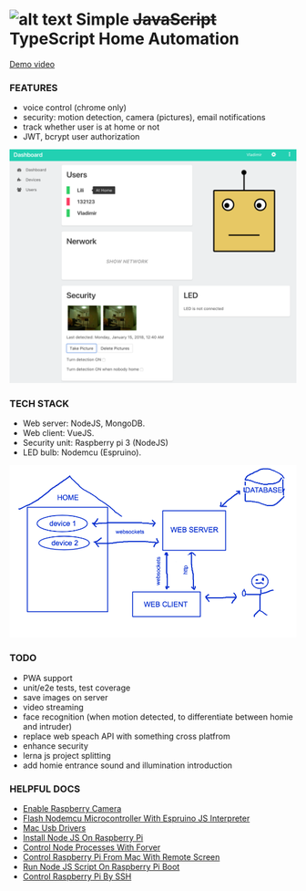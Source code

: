 # ![alt text](/client/public/favicon.ico "logo") Simple ~~JavaScript~~ TypeScript Home Automation 

[Demo video](https://youtu.be/lrV0SyhGV-c)

### FEATURES
- voice control (chrome only)
- security: motion detection, camera (pictures), email notifications
- track whether user is at home or not
- JWT, bcrypt user authorization

![alt text](/docs/images/ui.png "user interface")

### TECH STACK
- Web server: NodeJS, MongoDB.
- Web client: VueJS.
- Security unit: Raspberry pi 3 (NodeJS)
- LED bulb: Nodemcu (Espruino).

![alt text](/docs/images/schema.png "schema")

### TODO
- PWA support
- unit/e2e tests, test coverage
- save images on server
- video streaming
- face recognition (when motion detected, to differentiate between homie and intruder)
- replace web speach API with something cross platfrom
- enhance security
- lerna js project splitting
- add homie entrance sound and illumination introduction

### HELPFUL DOCS
- [Enable Raspberry Camera](/docs/enableRaspberryCamera.md)
- [Flash Nodemcu Microcontroller With Espruino JS Interpreter](/docs/flashNodemcuEspruino.md)
- [Mac Usb Drivers](/docs/macUsbDrivers.md)
- [Install Node JS On Raspberry Pi](/docs/nodeRaspberryInstalation.md)
- [Control Node Processes With Forver](/docs/nodeProcessWithForever.md)
- [Control Raspberry Pi From Mac With Remote Screen](/docs/raspberryMacRemoteScreen.md)
- [Run Node JS Script On Raspberry Pi Boot](/docs/raspberryRunNodeScriptOnBoot.md)
- [Control Raspberry Pi By SSH](/docs/raspberrySshControl.md)
